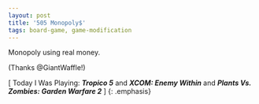 ```yaml
---
layout: post
title: '505 Monopoly$'
tags: board-game, game-modification
---
```

Monopoly using real money.

(Thanks @GiantWaffle!)

[ Today I Was Playing: ***Tropico 5*** and ***XCOM: Enemy Within*** and ***Plants Vs. Zombies: Garden Warfare 2*** ]
{: .emphasis}